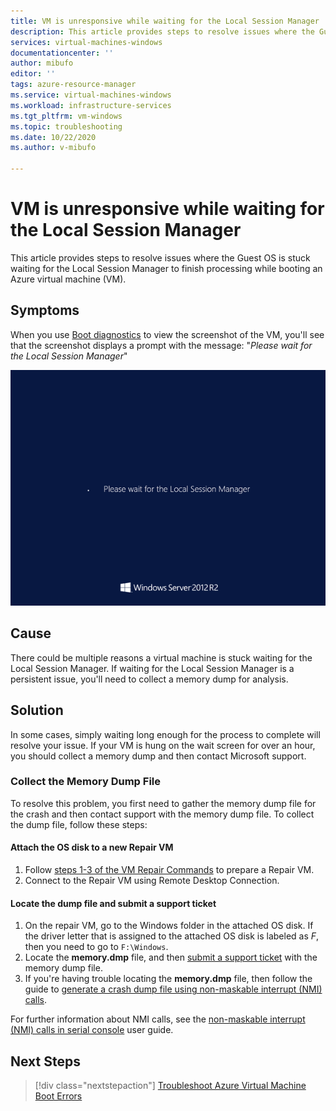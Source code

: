 ```yaml
---
title: VM is unresponsive while waiting for the Local Session Manager
description: This article provides steps to resolve issues where the Guest OS is stuck waiting for the Local Session Manager to finish processing while booting an Azure VM.
services: virtual-machines-windows
documentationcenter: ''
author: mibufo
editor: ''
tags: azure-resource-manager
ms.service: virtual-machines-windows
ms.workload: infrastructure-services
ms.tgt_pltfrm: vm-windows
ms.topic: troubleshooting
ms.date: 10/22/2020
ms.author: v-mibufo

---
```


# VM is unresponsive while waiting for the Local Session Manager

This article provides steps to resolve issues where the Guest OS is stuck waiting for the Local Session Manager to finish processing while booting an Azure virtual machine (VM).

## Symptoms

When you use [Boot diagnostics](./boot-diagnostics.md) to view the screenshot of the VM, you'll see that the screenshot displays a prompt with the message: "*Please wait for the Local Session Manager*"

![The screenshot shows the Guest OS stuck with the message "Please wait for the Local Session Manager" in Windows Server 2012 R2.](media/vm-unresponsive-wait-local-session-manager/vm-unresponsive-wait-local-session-manager-1.png)

## Cause

There could be multiple reasons a virtual machine is stuck waiting for the Local Session Manager. If waiting for the Local Session Manager is a persistent issue, you'll need to collect a memory dump for analysis.

## Solution

In some cases, simply waiting long enough for the process to complete will resolve your issue. If your VM is hung on the wait screen for over an hour, you should collect a memory dump and then contact Microsoft support.

### Collect the Memory Dump File

To resolve this problem, you first need to gather the memory dump file for the crash and then contact support with the memory dump file. To collect the dump file, follow these steps:

#### Attach the OS disk to a new Repair VM

1. Follow [steps 1-3 of the VM Repair Commands](./repair-windows-vm-using-azure-virtual-machine-repair-commands.md) to prepare a Repair VM.
2. Connect to the Repair VM using Remote Desktop Connection.

#### Locate the dump file and submit a support ticket

1. On the repair VM, go to the Windows folder in the attached OS disk. If the driver letter that is assigned to the attached OS disk is labeled as *F*, then you need to go to `F:\Windows`.
2. Locate the **memory.dmp** file, and then [submit a support ticket](https://portal.azure.com/?#blade/Microsoft_Azure_Support/HelpAndSupportBlade) with the memory dump file.
3. If you're having trouble locating the **memory.dmp** file, then follow the guide to [generate a crash dump file using non-maskable interrupt (NMI) calls](/windows/client-management/generate-kernel-or-complete-crash-dump).

For further information about NMI calls, see the [non-maskable interrupt (NMI) calls in serial console](./serial-console-windows.md#use-the-serial-console-for-nmi-calls) user guide.

## Next Steps

> [!div class="nextstepaction"]
> [Troubleshoot Azure Virtual Machine Boot Errors](boot-error-troubleshoot.md)